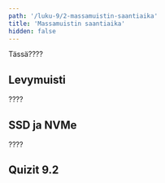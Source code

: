 ```yaml
---
path: '/luku-9/2-massamuistin-saantiaika'
title: 'Massamuistin saantiaika'
hidden: false
---
```


<div>
<lead>Tässä????</lead>
</div>

## Levymuisti
????

## SSD ja NVMe
????

## Quizit 9.2
<!-- Quiz 9.2.?? -->

<div><quiznator id="5caf0493fd9fd71425c6d6c6"></quiznator></div>
